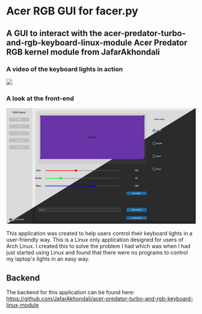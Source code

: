 # Acer RGB GUI for facer.py
## A GUI to interact with the acer-predator-turbo-and-rgb-keyboard-linux-module Acer Predator RGB kernel module from JafarAkhondali

### A video of the keyboard lights in action
![](https://raw.githubusercontent.com/JafarAkhondali/acer-predator-turbo-and-rgb-keyboard-linux-module/main/keyboard.webp)

### A look at the front-end
![](https://raw.githubusercontent.com/ample-samples/web-portfolio/190384147cc67410606e54d72615f6b22b3a66ed/src/files/pictures/RGB%20Acer%20GUI.png)

This application was created to help users control their keyboard lights in a user-friendly way. This is a Linux only application designed for users of Arch Linux. I created this to solve the problem I had which was when I had just started using Linux and found that there were no programs to control my laptop's lights in an easy way.

## Backend
The backend for this application can be found here: https://github.com/JafarAkhondali/acer-predator-turbo-and-rgb-keyboard-linux-module

